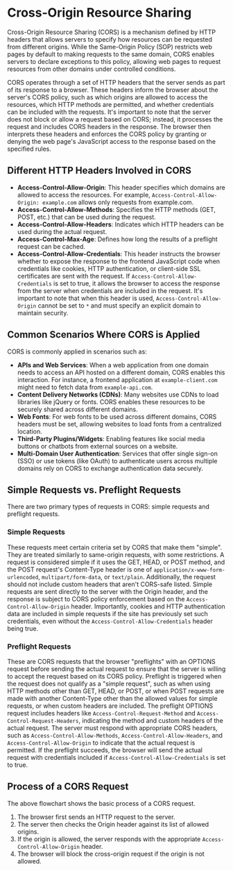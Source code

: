# Cross-Origin Resource Sharing

Cross-Origin Resource Sharing (CORS) is a mechanism defined by HTTP headers that allows servers to specify how resources can be requested from different origins. While the Same-Origin Policy (SOP) restricts web pages by default to making requests to the same domain, CORS enables servers to declare exceptions to this policy, allowing web pages to request resources from other domains under controlled conditions.

CORS operates through a set of HTTP headers that the server sends as part of its response to a browser. These headers inform the browser about the server's CORS policy, such as which origins are allowed to access the resources, which HTTP methods are permitted, and whether credentials can be included with the requests. It's important to note that the server does not block or allow a request based on CORS; instead, it processes the request and includes CORS headers in the response. The browser then interprets these headers and enforces the CORS policy by granting or denying the web page's JavaScript access to the response based on the specified rules.

## Different HTTP Headers Involved in CORS

- **Access-Control-Allow-Origin**: This header specifies which domains are allowed to access the resources. For example, `Access-Control-Allow-Origin: example.com` allows only requests from example.com.
- **Access-Control-Allow-Methods**: Specifies the HTTP methods (GET, POST, etc.) that can be used during the request.
- **Access-Control-Allow-Headers**: Indicates which HTTP headers can be used during the actual request.
- **Access-Control-Max-Age**: Defines how long the results of a preflight request can be cached.
- **Access-Control-Allow-Credentials**: This header instructs the browser whether to expose the response to the frontend JavaScript code when credentials like cookies, HTTP authentication, or client-side SSL certificates are sent with the request. If `Access-Control-Allow-Credentials` is set to true, it allows the browser to access the response from the server when credentials are included in the request. It's important to note that when this header is used, `Access-Control-Allow-Origin` cannot be set to `*` and must specify an explicit domain to maintain security.

## Common Scenarios Where CORS is Applied

CORS is commonly applied in scenarios such as:

- **APIs and Web Services**: When a web application from one domain needs to access an API hosted on a different domain, CORS enables this interaction. For instance, a frontend application at `example-client.com` might need to fetch data from `example-api.com`.
- **Content Delivery Networks (CDNs)**: Many websites use CDNs to load libraries like jQuery or fonts. CORS enables these resources to be securely shared across different domains.
- **Web Fonts**: For web fonts to be used across different domains, CORS headers must be set, allowing websites to load fonts from a centralized location.
- **Third-Party Plugins/Widgets**: Enabling features like social media buttons or chatbots from external sources on a website.
- **Multi-Domain User Authentication**: Services that offer single sign-on (SSO) or use tokens (like OAuth) to authenticate users across multiple domains rely on CORS to exchange authentication data securely.

## Simple Requests vs. Preflight Requests

There are two primary types of requests in CORS: simple requests and preflight requests.

### Simple Requests

These requests meet certain criteria set by CORS that make them "simple". They are treated similarly to same-origin requests, with some restrictions. A request is considered simple if it uses the GET, HEAD, or POST method, and the POST request's Content-Type header is one of `application/x-www-form-urlencoded`, `multipart/form-data`, or `text/plain`. Additionally, the request should not include custom headers that aren't CORS-safe listed. Simple requests are sent directly to the server with the Origin header, and the response is subject to CORS policy enforcement based on the `Access-Control-Allow-Origin` header. Importantly, cookies and HTTP authentication data are included in simple requests if the site has previously set such credentials, even without the `Access-Control-Allow-Credentials` header being true.

### Preflight Requests

These are CORS requests that the browser "preflights" with an OPTIONS request before sending the actual request to ensure that the server is willing to accept the request based on its CORS policy. Preflight is triggered when the request does not qualify as a "simple request", such as when using HTTP methods other than GET, HEAD, or POST, or when POST requests are made with another Content-Type other than the allowed values for simple requests, or when custom headers are included. The preflight OPTIONS request includes headers like `Access-Control-Request-Method` and `Access-Control-Request-Headers`, indicating the method and custom headers of the actual request. The server must respond with appropriate CORS headers, such as `Access-Control-Allow-Methods`, `Access-Control-Allow-Headers`, and `Access-Control-Allow-Origin` to indicate that the actual request is permitted. If the preflight succeeds, the browser will send the actual request with credentials included if `Access-Control-Allow-Credentials` is set to true.

## Process of a CORS Request

The above flowchart shows the basic process of a CORS request.

1. The browser first sends an HTTP request to the server.
2. The server then checks the Origin header against its list of allowed origins.
3. If the origin is allowed, the server responds with the appropriate `Access-Control-Allow-Origin` header.
4. The browser will block the cross-origin request if the origin is not allowed.
